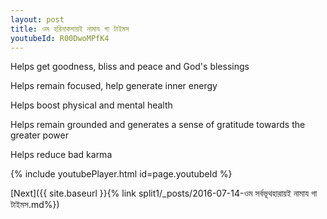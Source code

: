 ```yaml
---
layout: post
title: ওম হরিনাকশায়ই নামায গা টাইমস
youtubeId: R00DwoMPfK4
---
```

 
 
Helps get goodness, bliss and peace and God's blessings
 
Helps remain focused, help generate inner energy 
 
Helps boost physical and mental health 
 
Helps remain grounded and generates a sense of gratitude towards the greater power 
 
Helps reduce bad karma
 
 
 
 


{% include youtubePlayer.html id=page.youtubeId %}
 
[Next]({{ site.baseurl }}{% link  split1/_posts/2016-07-14-ওম সর্বভূথহারায়ই নামায গা টাইমস.md%})
 
